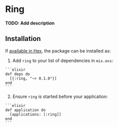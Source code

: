 # Ring

**TODO: Add description**

## Installation

If [available in Hex](https://hex.pm/docs/publish), the package can be installed as:

  1. Add `ring` to your list of dependencies in `mix.exs`:

    ```elixir
    def deps do
      [{:ring, "~> 0.1.0"}]
    end
    ```

  2. Ensure `ring` is started before your application:

    ```elixir
    def application do
      [applications: [:ring]]
    end
    ```

